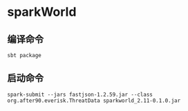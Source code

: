 # sparkWorld

## 编译命令
```
sbt package
```
## 启动命令
```
spark-submit --jars fastjson-1.2.59.jar --class org.after90.everisk.ThreatData sparkworld_2.11-0.1.0.jar
```